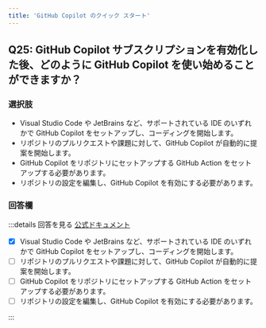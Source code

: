 ```yaml
---
title: 'GitHub Copilot のクイック スタート'
---
```


## Q25: GitHub Copilot サブスクリプションを有効化した後、どのように GitHub Copilot を使い始めることができますか？

### 選択肢

- Visual Studio Code や JetBrains など、サポートされている IDE のいずれかで GitHub Copilot をセットアップし、コーディングを開始します。
- リポジトリのプルリクエストや課題に対して、GitHub Copilot が自動的に提案を開始します。
- GitHub Copilot をリポジトリにセットアップする GitHub Action をセットアップする必要があります。
- リポジトリの設定を編集し、GitHub Copilot を有効にする必要があります。

### 回答欄

:::details 回答を見る
[公式ドキュメント](https://docs.github.com/ja/copilot/using-github-copilot/getting-started-with-github-copilot)

- [x] Visual Studio Code や JetBrains など、サポートされている IDE のいずれかで GitHub Copilot をセットアップし、コーディングを開始します。
- [ ] リポジトリのプルリクエストや課題に対して、GitHub Copilot が自動的に提案を開始します。
- [ ] GitHub Copilot をリポジトリにセットアップする GitHub Action をセットアップする必要があります。
- [ ] リポジトリの設定を編集し、GitHub Copilot を有効にする必要があります。

:::
